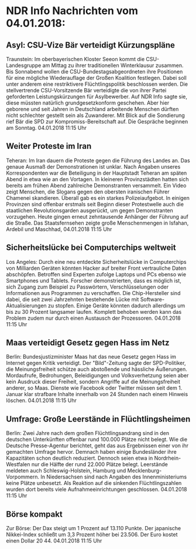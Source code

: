 # NDR Info Nachrichten vom 04.01.2018:


## Asyl: CSU-Vize Bär verteidigt Kürzungspläne
Traunstein: Im oberbayerischen Kloster Seeon kommt die CSU-Landesgruppe am Mittag zu ihrer traditionellen Winterklausur zusammen. Bis Sonnabend wollen die CSU-Bundestagsabgeordneten ihre Positionen für eine mögliche Wiederauflage der Großen Koalition festlegen. Dabei soll unter anderem eine restriktivere Flüchtlingspolitik beschlossen werden. Die stellvertrende CSU-Vorsitzende Bär verteidigte die von ihrer Partei geforderten Leistungskürzungen für Asylbewerber. Auf NDR Info sagte sie, diese müssten natürlich grundgesetzkonform geschehen. Aber hier geborene und seit Jahren in Deutschland arbeitende Menschen dürften nicht schlechter gestellt sein als Zuwanderer. Mit Blick auf die Sondierung rief Bär die SPD zur Kompromiss-Bereitschaft auf. Die Gespräche beginnen am Sonntag. 04.01.2018 11:15 Uhr 

## Weiter Proteste im Iran
Teheran: Im Iran dauern die Proteste gegen die Führung des Landes an. Das genaue Ausmaß der Demonstrationen ist unklar. Nach Angaben unseres Korrespondenten war die Beteiligung in der Hauptstadt Teheran am späten Abend in etwa wie an den Vortagen. In kleineren Provinzstädten hatten sich bereits am frühen Abend zahlreiche Demonstranten versammelt. Ein Video zeigt Menschen, die Slogans gegen den obersten iranischen Führer Chamenei skandieren. Überall gab es ein starkes Polizeiaufgebot. In einigen Provinzen sind offenbar erstmals seit Beginn dieser Protestwelle auch die staatlichen Revolutionsgarden ausgerückt, um gegen Demonstranten vorzugehen. Heute gingen erneut zehntausende Anhänger der Führung auf die Straße. Das Staatsfernsehen zeigte große Menschenmengen in Isfahan, Ardebil und Maschhad, 04.01.2018 11:15 Uhr 

## Sicherheitslücke bei Computerchips weltweit
Los Angeles: Durch eine neu entdeckte Sicherheitslücke in Computerchips von Milliarden Geräten könnten Hacker auf breiter Front vertrauliche Daten abschöpfen. Betroffen sind Experten zufolge Laptops und PCs ebenso wie Smartphones und Tablets. Forscher demonstrierten, dass es möglich ist, sich Zugang zum Beispiel zu Passwörtern, Verschlüsselungen oder Informationen aus Programmen zu verschaffen. Die Chip-Hersteller sind dabei, die seit zwei Jahrzehnten bestehende Lücke mit Software-Aktualisierungen zu stopfen. Einige Geräte könnten dadurch allerdings um bis zu 30 Prozent langsamer laufen. Komplett behoben werden kann das Problem zudem nur durch einen Austausch der Prozessoren. 04.01.2018 11:15 Uhr 

## Maas verteidigt Gesetz gegen Hass im Netz
Berlin: 	Bundesjustizminister Maas hat das neue Gesetz gegen Hass im Internet gegen Kritik verteidigt. Der "Bild"-Zeitung sagte der SPD-Politiker, die Meinungsfreiheit schütze auch abstoßende und hässliche Äußerungen. Mordaufrufe, Bedrohungen, Beleidigungen und Volksverhetzung seien aber kein Ausdruck dieser Freiheit, sondern Angriffe auf die Meinungsfreiheit anderer, so Maas. Dienste wie Facebook oder Twitter müssen seit dem 1. Januar klar strafbare Inhalte innerhalb von 24 Stunden nach einem Hinweis löschen. 04.01.2018 11:15 Uhr 

## Umfrage: Große Leerstände in Flüchtlingsheimen
Berlin:      Zwei Jahre nach dem großen Flüchtlingsandrang sind in den deutschen Unterkünften offenbar rund 100.000 Plätze nicht belegt. Wie die Deutsche Presse-Agentur berichtet, geht das aus Ergebnissen einer von ihr gemachten Umfrage hervor. Demnach haben einige Bundesländer ihre Kapazitäten schon deutlich reduziert. Dennoch seien etwa in Nordrhein-Westfalen nur die Hälfte der rund 22.000 Plätze belegt. Leerstände meldeten auch Schleswig-Holstein, Hamburg und Mecklenburg-Vorpommern. In Niedersachsen sind nach Angaben des Innenministeriums keine Plätze unbesetzt. Als Reaktion auf die sinkenden Flüchtlingszahlen wurden dort bereits viele Aufnahmeeinrichtungen geschlossen. 04.01.2018 11:15 Uhr 

## Börse kompakt
Zur Börse: Der Dax steigt um 1 Prozent auf 13.110 Punkte. Der japanische Nikkei-Index schließt um 3,3 Prozent höher bei 23.506. Der Euro kostet einen Dollar 20 44. 04.01.2018 11:15 Uhr 
